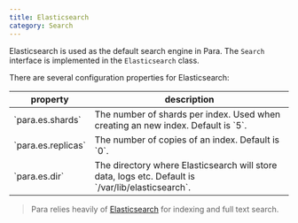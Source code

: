 ```yaml
---
title: Elasticsearch
category: Search
---
```


Elasticsearch is used as the default search engine in Para. The `Search` interface is implemented in the `Elasticsearch`
class.

There are several configuration properties for Elasticsearch:

<table class="table table-striped">
	<thead>
		<tr>
			<th>property</th>
			<th>description</th>
		</tr>
	</thead>
	<tbody>
		<tr><td>`para.es.shards`</td><td> The number of shards per index. Used when creating an new index. Default is `5`.</td></tr>
		<tr><td>`para.es.replicas`</td><td> The number of copies of an index. Default is `0`. </td></tr>
		<tr><td>`para.es.dir`</td><td> The directory where Elasticsearch will store data, logs etc. Default is `/var/lib/elasticsearch`. </td></tr>
	</tbody>
</table>

> Para relies heavily of [Elasticsearch](http://www.elasticsearch.org/guide) for indexing and full text search.
